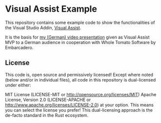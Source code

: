 # Visual Assist Example

This repository contains some example code to show the functionalities of the Visual Studio Addin, [Visual Assist](https://www.wholetomato.com/features).

It is the basis for [my (German) video presentation](https://www.youtube.com/watch?v=zsitRmXrvd0) given as Visual Assist MVP to a German audience in cooperation with Whole Tomato Software by Embarcadero.

## License

This code is, open source and permissively licensed! Except where noted (below and/or in individual files), all code in this repository is dual-licensed under either:

MIT License (LICENSE-MIT or <http://opensource.org/licenses/MIT>)
Apache License, Version 2.0 (LICENSE-APACHE or <http://www.apache.org/licenses/LICENSE-2.0>)
at your option. This means you can select the license you prefer! This dual-licensing approach is the de-facto standard in the Rust ecosystem.
